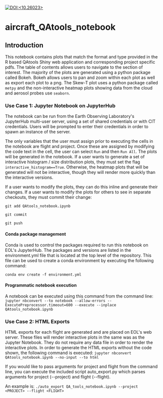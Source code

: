 [![DOI:<10.26023>](http://img.shields.io/badge/DOI-10.26023-green.svg)](https://doi.org/10.26023/a0e3-4n78)


# aircraft_QAtools_notebook

## Introduction
This notebook contains plots that match the format and type provided in the R based QAtools Shiny web application and corresponding project specific pdfs. The table of contents allows users to navigate to the section of interest. The majority of the plots are generated using a python package called Bokeh. Bokeh allows users to pan and zoom within each plot as well as export each plot to a png. The Skew-T plot uses a python package called `metpy` and the non-interactive heatmap plots showing data from the cloud and aerosol probes use `seaborn`.

### Use Case 1: Jupyter Notebook on JupyterHub
The notebook can be run from the Earth Observing Laboratory's JupyterHub multi-user server, using a set of shared credentials or with CIT credentials. Users will be prompted to enter their credentials in order to spawn an instance of the server. 

The only variables that the user must assign prior to executing the cells in the notebook are flight and project. Once these are assigned by modifying the code text in the cell, the user can select `Run` and then `Run All`. The plots will be generated in the notebook. If a user wants to generate a set of interactive histogram / size distribution plots, they must set the flag `interactive_histogram==True`. Otherwise, the heatmap plots that will be generated will not be interactive, though they will render more quickly than the interactive versions. 

If a user wants to modify the plots, they can do this inline and generate their changes. If a user wants to modify the plots for others to see in separate checkouts, they must commit their change:

`git add QAtools_notebook.ipynb`

`git commit`

`git push`

#### Conda package management
Conda is used to control the packages required to run this notebook on EOL's JupyterHub. The packages and versions are listed in the environment.yml file that is located at the top level of the repository. This file can be used to create a conda environment by executing the following command:

`conda env create -f environment.yml`

#### Programmatic notebook execution
A notebook can be executed using this command from the command line:
`jupyter nbconvert --to notebook --allow-errors --ExecutePreprocessor.timeout=600 --execute --inplace QAtools_notebook.ipynb`

### Use Case 2: HTML Exports
HTML exports for each flight are generated and are placed on EOL's web server. These files will render interactive plots in the same was as the Jupyter Notebook. They do not require any data file in order to render the interactive plots. In order to generate the HTML exports without the code shown, the following command is executed:
`jupyter nbconvert QAtools_notebook.ipynb --no-input --to html`

If you would like to pass arguments for project and flight from the command line, you can execute the included script auto_export.py which parses arguments for project (--project) and flight (--flight).

An example is:
`./auto_export QA_tools_notebook.ipynb --project <PROJECT> --flight <FLIGHT>`
